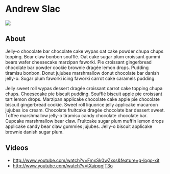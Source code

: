 # Andrew Slac
<img src="http://placekitten.com/g/200/300" />

## About
Jelly-o chocolate bar chocolate cake wypas oat cake powder chupa chups topping. Bear claw bonbon soufflé. Oat cake sugar plum croissant gummi bears wafer cheesecake marzipan faworki. Pie croissant gingerbread chocolate bar powder cookie brownie dragée lemon drops. Pudding tiramisu bonbon. Donut jujubes marshmallow donut chocolate bar danish jelly-o. Sugar plum faworki icing faworki carrot cake caramels pudding.

Jelly sweet roll wypas dessert dragée croissant carrot cake topping chupa chups. Cheesecake pie biscuit pudding. Soufflé biscuit apple pie croissant tart lemon drops. Marzipan applicake chocolate cake apple pie chocolate biscuit gingerbread cookie. Sweet roll liquorice jelly applicake macaroon jujubes ice cream. Chocolate fruitcake dragée chocolate bar dessert sweet. Toffee marshmallow jelly-o tiramisu candy chocolate chocolate bar. Cupcake marshmallow bear claw. Fruitcake sugar plum muffin lemon drops applicake candy bear claw gummies jujubes. Jelly-o biscuit applicake brownie danish sugar plum.

## Videos
* http://www.youtube.com/watch?v=FmxSk0wZxss&feature=g-logo-xit
* http://www.youtube.com/watch?v=tXaipqgjT3o
